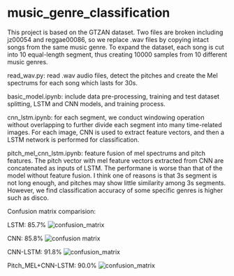 # music_genre_classification
This project is based on the GTZAN dataset. Two files are broken including jz00054 and reggae00086, so we replace .wav files by copying intact songs from the same music genre. To expand the dataset, each song is cut into 10 equal-length segment, thus creating 10000 samples from 10 different music genres.

read_wav.py: read .wav audio files, detect the pitches and create the Mel spectrums for each song which lasts for 30s.

basic_model.ipynb: include data pre-processing, training and test dataset splitting, LSTM and CNN models, and training process.

cnn_lstm.ipynb: for each segment, we conduct windowing operation without overlapping to further divide each segment into many time-related images. For each image, CNN is used to extract feature vectors, and then a LSTM network is performed for classification.  

pitch_mel_cnn_lstm.ipynb: feature fusion of mel spectrums and pitch features. The pitch vector with mel feature vectors extracted from CNN are concatenated as inputs of LSTM. The performane is worse than that of the model without feature fusion. I think one of reasons is that 3s segment is not long enough, and pitches may show little similarity among 3s segments. However, we find classification accuracy of some specific genres is higher such as disco. 

Confusion matrix comparision:

LSTM: 85.7% ![confusion_matrix](https://github.com/JASONZ777/music_genre_classification/assets/94668646/348a7975-8f24-4c9b-9e17-8884604b4957)

CNN: 85.8% ![confusion matrix](https://github.com/JASONZ777/music_genre_classification/assets/94668646/14b548ef-01a4-436e-a681-ace86a1ba88c)

CNN-LSTM: 91.8% ![confusion_matrix](https://github.com/JASONZ777/music_genre_classification/assets/94668646/9cc39713-a43a-4d90-a91a-9c8ce00c46d7)

Pitch_MEL+CNN-LSTM: 90.0%  ![confusion_matrix](https://github.com/JASONZ777/music_genre_classification/assets/94668646/183124dd-68ff-42f4-991f-a8da400ad6a9)

